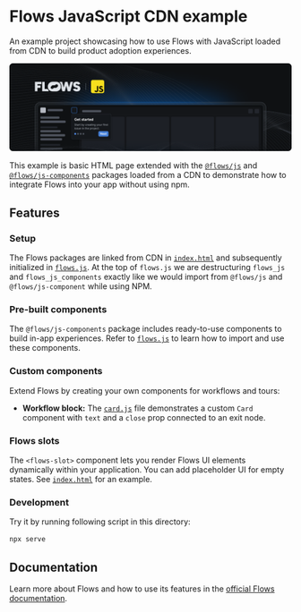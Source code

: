 # Flows JavaScript CDN example

An example project showcasing how to use Flows with JavaScript loaded from CDN to build product adoption experiences.

![Cover](./cover.png)

This example is basic HTML page extended with the [`@flows/js`](https://www.npmjs.com/package/@flows/js) and [`@flows/js-components`](https://www.npmjs.com/package/@flows/js-components) packages loaded from a CDN to demonstrate how to integrate Flows into your app without using npm.

## Features

### Setup

The Flows packages are linked from CDN in [`index.html`](./index.html) and subsequently initialized in [`flows.js`](./flows.js). At the top of `flows.js` we are destructuring `flows_js` and `flows_js_components` exactly like we would import from `@flows/js` and `@flows/js-component` while using NPM.

### Pre-built components

The `@flows/js-components` package includes ready-to-use components to build in-app experiences. Refer to [`flows.js`](./flows.js) to learn how to import and use these components.

### Custom components

Extend Flows by creating your own components for workflows and tours:

- **Workflow block:** The [`card.js`](./card.js) file demonstrates a custom `Card` component with `text` and a `close` prop connected to an exit node.
<!-- TODO: add Tour block -->

### Flows slots

The `<flows-slot>` component lets you render Flows UI elements dynamically within your application. You can add placeholder UI for empty states. See [`index.html`](./index.html) for an example.

### Development

Try it by running following script in this directory:

```bash
npx serve
```

## Documentation

Learn more about Flows and how to use its features in the [official Flows documentation](https://flows.sh/docs).
